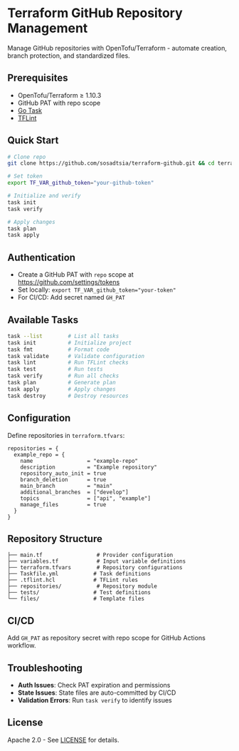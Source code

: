 # Terraform GitHub Repository Management

Manage GitHub repositories with OpenTofu/Terraform - automate creation, branch protection, and standardized files.

## Prerequisites

- OpenTofu/Terraform ≥ 1.10.3
- GitHub PAT with repo scope
- [Go Task](https://taskfile.dev/)
- [TFLint](https://github.com/terraform-linters/tflint)

## Quick Start

```bash
# Clone repo
git clone https://github.com/sosadtsia/terraform-github.git && cd terraform-github

# Set token
export TF_VAR_github_token="your-github-token"

# Initialize and verify
task init
task verify

# Apply changes
task plan
task apply
```

## Authentication

- Create a GitHub PAT with `repo` scope at https://github.com/settings/tokens
- Set locally: `export TF_VAR_github_token="your-token"`
- For CI/CD: Add secret named `GH_PAT`

## Available Tasks

```bash
task --list        # List all tasks
task init          # Initialize project
task fmt           # Format code
task validate      # Validate configuration
task lint          # Run TFLint checks
task test          # Run tests
task verify        # Run all checks
task plan          # Generate plan
task apply         # Apply changes
task destroy       # Destroy resources
```

## Configuration

Define repositories in `terraform.tfvars`:

```hcl
repositories = {
  example_repo = {
    name                 = "example-repo"
    description          = "Example repository"
    repository_auto_init = true
    branch_deletion      = true
    main_branch          = "main"
    additional_branches  = ["develop"]
    topics               = ["api", "example"]
    manage_files         = true
  }
}
```

## Repository Structure

```
├── main.tf                 # Provider configuration
├── variables.tf            # Input variable definitions
├── terraform.tfvars        # Repository configurations
├── Taskfile.yml           # Task definitions
├── .tflint.hcl            # TFLint rules
├── repositories/           # Repository module
├── tests/                 # Test definitions
└── files/                 # Template files
```

## CI/CD

Add `GH_PAT` as repository secret with repo scope for GitHub Actions workflow.

## Troubleshooting

- **Auth Issues**: Check PAT expiration and permissions
- **State Issues**: State files are auto-committed by CI/CD
- **Validation Errors**: Run `task verify` to identify issues

## License

Apache 2.0 - See [LICENSE](LICENSE) for details.
